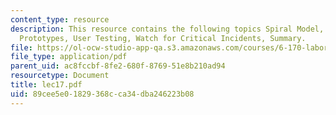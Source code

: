 ```yaml
---
content_type: resource
description: This resource contains the following topics Spiral Model, Outline, Paper
  Prototypes, User Testing, Watch for Critical Incidents, Summary.
file: https://ol-ocw-studio-app-qa.s3.amazonaws.com/courses/6-170-laboratory-in-software-engineering-fall-2005/89cee5e01829368cca34dba246223b08_lec17.pdf
file_type: application/pdf
parent_uid: ac8fccbf-8fe2-680f-8769-51e8b210ad94
resourcetype: Document
title: lec17.pdf
uid: 89cee5e0-1829-368c-ca34-dba246223b08
---
```

